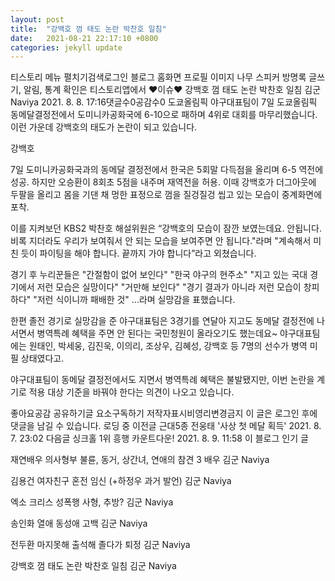 ```yaml
---
layout: post
title:  "강백호 껌 태도 논란 박찬호 일침"
date:   2021-08-21 22:17:10 +0800
categories: jekyll update
---
```

티스토리 메뉴 펼치기검색로그인
블로그 홈화면
프로필 이미지
나무 스피커
방명록
글쓰기, 알림, 통계 확인은 티스토리앱에서
♥이슈♥
강백호 껌 태도 논란 박찬호 일침
김군 Naviya
2021. 8. 8. 17:16댓글수0공감수0
도쿄올림픽 야구대표팀이 7일 도쿄올림픽 동메달결정전에서 도미니카공화국에 6-10으로 패하며 4위로 대회를 마무리했습니다. 이런 가운데 강백호의 태도가 논란이 되고 있습니다.

 

강백호
 

7일 도미니카공화국과의 동메달 결정전에서 한국은 5회말 다득점을 올리며 6-5 역전에 성공. 하지만 오승환이 8회초 5점을 내주며 재역전을 허용. 이때 강백호가 더그아웃에 두팔을 올리고 몸을 기댄 채 멍한 표정으로 껌을 질겅질겅 씹고 있는 모습이 중계화면에 포착.

 




 

이를 지켜보던 KBS2 박찬호 해설위원은 “강백호의 모습이 잠깐 보였는데요. 안됩니다. 비록 지더라도 우리가 보여줘서 안 되는 모습을 보여주면 안 됩니다."라며 "계속해서 미친 듯이 파이팅을 해야 합니다. 끝까지 가야 합니다”라고 외쳤습니다.

 




 

경기 후 누리꾼들은 "간절함이 없어 보인다" "한국 야구의 현주소" "지고 있는 국대 경기에서 저런 모습은 실망이다" "거만해 보인다" "경기 결과가 아니라 저런 모습이 창피하다" "저런 식이니까 패배한 것" ...라며 실망감을 표했습니다.

 



 

한편 졸전 경기로 실망감을 준 야구대표팀은 3경기를 연달아 지고도 동메달 결정전에 나서면서 병역특례 혜택을 주면 안 된다는 국민청원이 올라오기도 했는데요~ 야구대표팀에는 원태인, 박세웅, 김진욱, 이의리, 조상우, 김혜성, 강백호 등 7명의 선수가 병역 미필 상태였다고.

 

야구대표팀이 동메달 결정전에서도 지면서 병역특례 혜택은 불발됐지만, 이번 논란을 계기로 적용 대상 기준을 바꿔야 한다는 의견이 나오고 있습니다.


좋아요공감
공유하기글 요소구독하기
저작자표시비영리변경금지
이 글은 로그인 후에 댓글을 남길 수 있습니다.
로딩 중
이전글
근대5종 전웅태 '사상 첫 메달 획득'
2021. 8. 7. 23:02
다음글
싱크홀 1위 흥행 카운트다운!
2021. 8. 9. 11:58
이 블로그 인기 글

재연배우 의사형부 불륜, 동거, 상간녀, 연애의 참견 3 배우
김군 Naviya

김용건 여자친구 혼전 임신 (+하정우 과거 발언)
김군 Naviya

엑소 크리스 성폭행 사형, 추방?
김군 Naviya

송인화 열애 동성애 고백
김군 Naviya

전두환 마지못해 출석해 졸다가 퇴정
김군 Naviya

강백호 껌 태도 논란 박찬호 일침
김군 Naviya